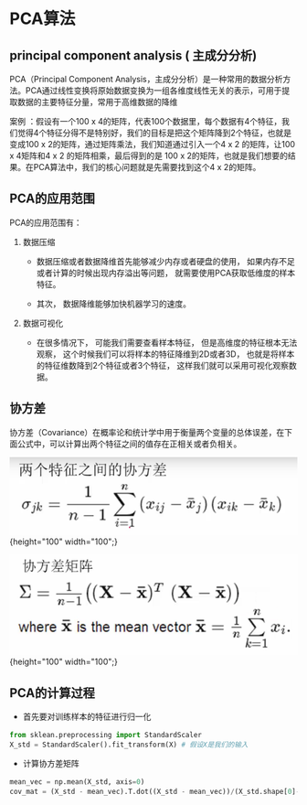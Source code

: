 

# PCA算法


## principal component analysis ( 主成分分析)
PCA（Principal Component Analysis，主成分分析）是一种常用的数据分析方法。PCA通过线性变换将原始数据变换为一组各维度线性无关的表示，可用于提取数据的主要特征分量，常用于高维数据的降维

案例 ：假设有一个100 x 4的矩阵，代表100个数据里，每个数据有4个特征，我们觉得4个特征分得不是特别好，我们的目标是把这个矩阵降到2个特征，也就是变成100 x 2的矩阵，通过矩阵乘法，我们知道通过引入一个4 x 2 的矩阵，让100 x 4矩阵和4 x 2 的矩阵相乘，最后得到的是 100 x 2的矩阵，也就是我们想要的结果。在PCA算法中，我们的核心问题就是先需要找到这个4 x 2的矩阵。

## PCA的应用范围
PCA的应用范围有：

1. 数据压缩

    * 数据压缩或者数据降维首先能够减少内存或者硬盘的使用， 如果内存不足或者计算的时候出现内存溢出等问题， 就需要使用PCA获取低维度的样本特征。

    * 其次， 数据降维能够加快机器学习的速度。 



2. 数据可视化

    * 在很多情况下， 可能我们需要查看样本特征， 但是高维度的特征根本无法观察， 这个时候我们可以将样本的特征降维到2D或者3D， 也就是将样本的特征维数降到2个特征或者3个特征， 这样我们就可以采用可视化观察数据。

## 协方差


协方差（Covariance）在概率论和统计学中用于衡量两个变量的总体误差，在下面公式中，可以计算出两个特征之间的值存在正相关或者负相关。

![image](https://github.com/xiaoxingchen505/Machine_Learning/blob/main/images/cov1.png){height="100" width="100";}

![image](https://github.com/xiaoxingchen505/Machine_Learning/blob/main/images/cov2.png){height="100" width="100";}

## PCA的计算过程

* 首先要对训练样本的特征进行归一化

```python
from sklean.preprocessing import StandardScaler
X_std = StandardScaler().fit_transform(X) # 假设X是我们的输入
```

* 计算协方差矩阵

```python
mean_vec = np.mean(X_std, axis=0)
cov_mat = (X_std - mean_vec).T.dot((X_std - mean_vec))/(X_std.shape[0]-1)
```